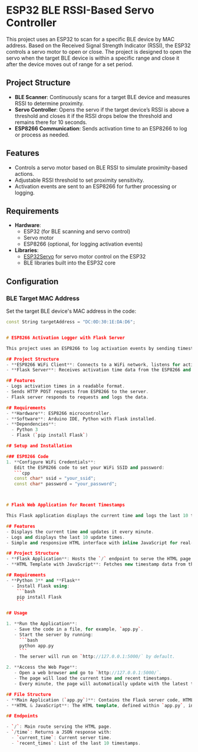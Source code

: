 # ESP32 BLE RSSI-Based Servo Controller

This project uses an ESP32 to scan for a specific BLE device by MAC address. Based on the Received Signal Strength Indicator (RSSI), the ESP32 controls a servo motor to open or close. The project is designed to open the servo when the target BLE device is within a specific range and close it after the device moves out of range for a set period.

## Project Structure
- **BLE Scanner**: Continuously scans for a target BLE device and measures RSSI to determine proximity.
- **Servo Controller**: Opens the servo if the target device’s RSSI is above a threshold and closes it if the RSSI drops below the threshold and remains there for 10 seconds.
- **ESP8266 Communication**: Sends activation time to an ESP8266 to log or process as needed.

## Features
- Controls a servo motor based on BLE RSSI to simulate proximity-based actions.
- Adjustable RSSI threshold to set proximity sensitivity.
- Activation events are sent to an ESP8266 for further processing or logging.

## Requirements
- **Hardware**:
  - ESP32 (for BLE scanning and servo control)
  - Servo motor
  - ESP8266 (optional, for logging activation events)
- **Libraries**:
  - [ESP32Servo](https://github.com/madhephaestus/ESP32Servo) for servo motor control on the ESP32
  - BLE libraries built into the ESP32 core

## Configuration

### BLE Target MAC Address
Set the target BLE device's MAC address in the code:
```cpp
const String targetAddress = "DC:0D:30:1E:DA:D6";


# ESP8266 Activation Logger with Flask Server

This project uses an ESP8266 to log activation events by sending timestamps to a Flask server. The Flask server records the activation events and logs them in a file on the local desktop. This setup is ideal for monitoring events remotely, such as the activation of a servo or other hardware components.

## Project Structure
- **ESP8266 WiFi Client**: Connects to a WiFi network, listens for activation signals, and sends the activation time to the server.
- **Flask Server**: Receives activation time data from the ESP8266 and logs it to a local `data.txt` file on the desktop.

## Features
- Logs activation times in a readable format.
- Sends HTTP POST requests from ESP8266 to the server.
- Flask server responds to requests and logs the data.

## Requirements
- **Hardware**: ESP8266 microcontroller.
- **Software**: Arduino IDE, Python with Flask installed.
- **Dependencies**:
  - Python 3
  - Flask (`pip install Flask`)

## Setup and Installation

### ESP8266 Code
1. **Configure WiFi Credentials**:
   Edit the ESP8266 code to set your WiFi SSID and password:
   ```cpp
   const char* ssid = "your_ssid";
   const char* password = "your_password";



# Flask Web Application for Recent Timestamps

This Flask application displays the current time and logs the last 10 timestamps when updates are made at one-minute intervals. It uses an HTML template with inline JavaScript to dynamically fetch and update the display on the web page.

## Features
- Displays the current time and updates it every minute.
- Logs and displays the last 10 update times.
- Simple and responsive HTML interface with inline JavaScript for real-time updates.

## Project Structure
- **Flask Application**: Hosts the `/` endpoint to serve the HTML page and the `/time` endpoint for returning JSON data of the current time and recent timestamps.
- **HTML Template with JavaScript**: Fetches new timestamp data from the server every minute, updating the display without requiring a page reload.

## Requirements
- **Python 3** and **Flask**
  - Install Flask using:
    ```bash
    pip install Flask
    ```

## Usage

1. **Run the Application**:
   - Save the code in a file, for example, `app.py`.
   - Start the server by running:
     ```bash
     python app.py
     ```
   - The server will run on `http://127.0.0.1:5000/` by default.

2. **Access the Web Page**:
   - Open a web browser and go to `http://127.0.0.1:5000/`.
   - The page will load the current time and recent timestamps.
   - Every minute, the page will automatically update with the latest time and log it if one minute has passed since the last update.

## File Structure
- **Main Application (`app.py`)**: Contains the Flask server code, HTML template, and time logging logic.
- **HTML & JavaScript**: The HTML template, defined within `app.py`, includes JavaScript that fetches the latest timestamp data from the `/time` endpoint every minute.

## Endpoints

- `/`: Main route serving the HTML page.
- `/time`: Returns a JSON response with:
  - `current_time`: Current server time.
  - `recent_times`: List of the last 10 timestamps.

